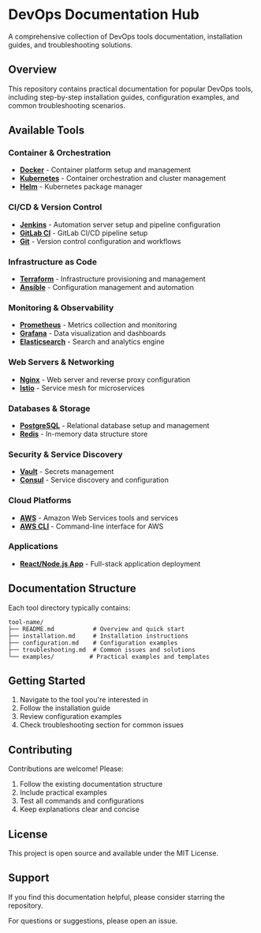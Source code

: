 # DevOps Documentation Hub

A comprehensive collection of DevOps tools documentation, installation guides, and troubleshooting solutions.

## Overview

This repository contains practical documentation for popular DevOps tools, including step-by-step installation guides, configuration examples, and common troubleshooting scenarios.

## Available Tools

### Container & Orchestration
- **[Docker](./Docker/)** - Container platform setup and management
- **[Kubernetes](./Kubernetes/)** - Container orchestration and cluster management
- **[Helm](./Helm/)** - Kubernetes package manager

### CI/CD & Version Control
- **[Jenkins](./Jenkins/)** - Automation server setup and pipeline configuration
- **[GitLab CI](./GitLab-CI/)** - GitLab CI/CD pipeline setup
- **[Git](./Git/)** - Version control configuration and workflows

### Infrastructure as Code
- **[Terraform](./Terraform/)** - Infrastructure provisioning and management
- **[Ansible](./Ansible/)** - Configuration management and automation

### Monitoring & Observability
- **[Prometheus](./Prometheus/)** - Metrics collection and monitoring
- **[Grafana](./Grafana/)** - Data visualization and dashboards
- **[Elasticsearch](./Elasticsearch/)** - Search and analytics engine

### Web Servers & Networking
- **[Nginx](./Nginx/)** - Web server and reverse proxy configuration
- **[Istio](./Istio/)** - Service mesh for microservices

### Databases & Storage
- **[PostgreSQL](./Postgres/)** - Relational database setup and management
- **[Redis](./Redis/)** - In-memory data structure store

### Security & Service Discovery
- **[Vault](./Vault/)** - Secrets management
- **[Consul](./Consul/)** - Service discovery and configuration

### Cloud Platforms
- **[AWS](./AWS/)** - Amazon Web Services tools and services
- **[AWS CLI](./AWS-CLI/)** - Command-line interface for AWS

### Applications
- **[React/Node.js App](./Ract_Nodejs_app/)** - Full-stack application deployment

## Documentation Structure

Each tool directory typically contains:

```
tool-name/
├── README.md           # Overview and quick start
├── installation.md     # Installation instructions
├── configuration.md    # Configuration examples
├── troubleshooting.md  # Common issues and solutions
└── examples/          # Practical examples and templates
```

## Getting Started

1. Navigate to the tool you're interested in
2. Follow the installation guide
3. Review configuration examples
4. Check troubleshooting section for common issues

## Contributing

Contributions are welcome! Please:

1. Follow the existing documentation structure
2. Include practical examples
3. Test all commands and configurations
4. Keep explanations clear and concise

## License

This project is open source and available under the MIT License.

## Support

If you find this documentation helpful, please consider starring the repository.

For questions or suggestions, please open an issue.
